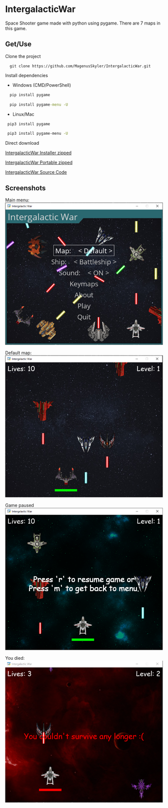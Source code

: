 
# IntergalacticWar

Space Shooter game made with python using pygame.
There are 7 maps in this game.



## Get/Use

Clone the project

```bash/cmd
  git clone https://github.com/MagenusSkyler/IntergalacticWar.git
```

Install dependencies

- Windows (CMD/PowerShell)
```cmd
  pip install pygame
```
```cmd
  pip install pygame-menu -U
```

- Linux/Mac
```bash
 pip3 install pygame
```
```bash
 pip3 install pygame-menu -U
```

Direct download

[IntergalacticWar Installer zipped](https://github.com/MagenusSkyler/IntergalacticWar/raw/main/Bin/IntergalacticWar_installer.zip)

[IntergalacticWar Portable zipped](https://github.com/MagenusSkyler/IntergalacticWar/raw/main/Bin/IntergalacticWar-portable.zip)

[IntergalacticWar Source Code](https://github.com/MagenusSkyler/IntergalacticWar/archive/refs/heads/main.zip)
## Screenshots

Main menu:
![App Screenshot](https://github.com/MagenusSkyler/IntergalacticWar/blob/main/Preview/2022-08-25-Intergalactic%20War.png?raw=true)

Default map:
![App Screenshot](https://github.com/MagenusSkyler/IntergalacticWar/blob/main/Preview/Preview_2.png?raw=true)

Game paused
![App Screenshot](https://github.com/MagenusSkyler/IntergalacticWar/blob/main/Preview/Preview_6.png?raw=true)

You died:
![App Screenshot](https://github.com/MagenusSkyler/IntergalacticWar/blob/main/Preview/Preview_4.png?raw=true)

